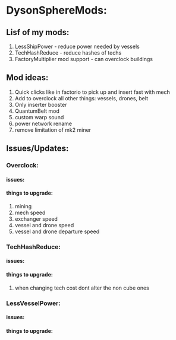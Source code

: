 # DysonSphereMods:
## Lisf of my mods:
1. LessShipPower - reduce power needed by vessels
2. TechHashReduce - reduce hashes of techs
3. FactoryMultiplier mod support - can overclock buildings 

## Mod ideas:
1. Quick clicks like in factorio to pick up and insert fast with mech
2. Add to overclock all other things: vessels, drones, belt
3. Only inserter booster
4. QuantumBelt mod
5. custom warp sound
6. power network rename
7. remove limitation of mk2 miner

## Issues/Updates:
### Overclock:
#### issues: 

#### things to upgrade:
1. mining
2. mech speed
3. exchanger speed
4. vessel and drone speed
5. vessel and drone departure speed

### TechHashReduce:
#### issues:
#### things to upgrade:
1. when changing tech cost dont alter the non cube ones

### LessVesselPower:
#### issues:
#### things to upgrade:
